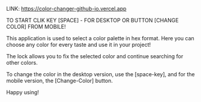 LINK: https://color-changer-github-io.vercel.app 

TO START CLIK KEY [SPACE] - FOR DESKTOP OR BUTTON [CHANGE COLOR] FROM MOBILE!

This application is used to select a color palette in hex format. 
Here you can choose any color for every taste and use it in your project!

The lock allows you to fix the selected color and continue searching for other colors.

To change the color in the desktop version, use the [space-key], and for the mobile version, the [Change-Color] button.

Happy using!
